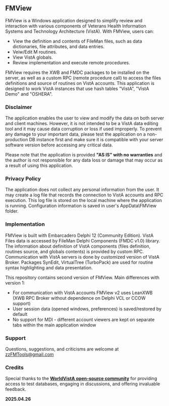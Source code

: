 
## FMView  ##

FMView is a Windows application designed to simplify review and interaction with
various components of Veterans Health Information Systems and Technology Architecture (VistA).
With FMView, users can:

- View the definition and contents of FileMan files, such as data dictionaries,
  file attributes, and data entries.
- Veiw/Edit M routines.
- View VistA globals.
- Review implementation and execute remote procedures.

FMView requires the XWB and FMDC packages to be installed on the server,
as well as a custom RPC (remote procedure call)
to access the files definitions and source of routines on VistA accounts.
This application is designed to work VistA instances that use hash tables "VistA", "VistA Demo" and "OSHERA".

### Disclaimer ###
The application enables the user to view and modify the data
on both server and client machines. However, it is not intended
to be a VistA data editing tool and it may cause data corruption or loss if used improperly.
To prevent any damage to your important data, please test the application
on a non-production DB instance first and make sure it is compatible
with your server software version before accessing any critical data.

Please note that the application is provided <strong>"AS IS" with no warranties</strong>
and the author is not responsible for any data loss or damage
that may occur as a result of using this application.

### Privacy Policy ###
The application does not collect any personal information from the user.
It may create a log file that records the connection to VistA accounts
and RPC execution. This log file is stored on the local machine where the application is running.
Configuration information is saved in user's AppData\FMView folder.

### Implementation ###
FMView is built with Embarcadero Delphi 12 (Community Edition).
VistA Files data is accessed by FileMan Delphi Components (FMDC v1.0) library.
The information about definition of VistA components (files definition,
routines source, and globals contents) is provided by custom  RPC.
Communication with VistA servers is done by customized version of VistA Broker.
Packages SynEdit, VirtualTree (TurboPack) are used for
routine syntax highlighting and data presentation.

This repository contains second version of FMView.
Main differences with version 1:
- For communication with VistA accounts FMView v2 uses LeanXWB (XWB RPC Broker without dependence on Delphi VCL or CCOW support)
- User session data (opened windows, preferences) is saved/restored by default
- No support for MDI - different account viewers are kept on separate tabs within the main application window

### Support ###
Questions, suggestions, and criticisms are welcome at zzFMTools@gmail.com

### Credits ###
Special thanks to the [**WorldVistA open-source community**](https://worldvista.org/) for providing access to test databases, engaging in discussions, and offering invaluable feedback.

**2025.04.26**
